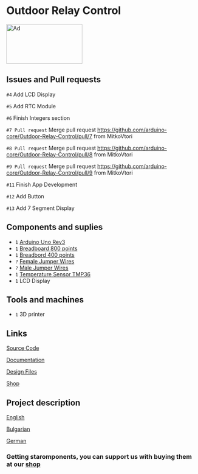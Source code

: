 # Outdoor Relay Control

<a href="https://www.tindie.com/products/arduino-core/outdoor-relay-control/"><img src="https://d2ss6ovg47m0r5.cloudfront.net/badges/tindie-larges.png" alt="Ad" width="200" height="104"></a>

## Issues and Pull requests

`#4` Add LCD Display

`#5` Add RTC Module

`#6` Finish Integers section

`#7 Pull request` Merge pull request https://github.com/arduino-core/Outdoor-Relay-Control/pull/7 from MitkoVtori

`#8 Pull request` Merge pull request https://github.com/arduino-core/Outdoor-Relay-Control/pull/8 from MitkoVtori

`#9 Pull request` Merge pull request https://github.com/arduino-core/Outdoor-Relay-Control/pull/9 from MitkoVtori

`#11` Finish App Development

`#12` Add Button

`#13` Add 7 Segment Display

## Components and suplies

* `1` [Arduino Uno Rev3](https://www.tindie.com/products/29132/)
* `1` [Breadboard 800 points](https://www.tindie.com/products/29133/)
* `1` [Breadbord 400 points](https://www.tindie.com/products/29134/)
* `?` [Female Jumper Wires](https://www.tindie.com/products/29135/)
* `?` [Male Jumper Wires](https://www.tindie.com/products/29136/)
* `1` [Temperature Sensor TMP36](https://www.tindie.com/products/29156/)
* `1` LCD Display

## Tools and machines

* `1` 3D printer

## Links

[Source Code](https://github.com/arduino-core/Outdoor-Relay-Control)

[Documentation](https://hackaday.io/project/189172-outdoor-relay-control)

[Design Files](https://wokwi.com/projects/353834225920033793)

[Shop](https://www.tindie.com/products/arduino-core/outdoor-relay-control/)

## Project description

[English](/proj/english.md)

[Bulgarian](/proj/bulgarian.md)

[German](/proj/german.md)

### Getting staromponents, you can support us with buying them at our [shop](https://www.tindie.com/products/arduino-core/)
